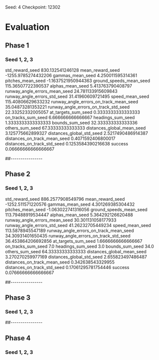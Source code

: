 Seed: 4
Checkpoint: 12302


# Evaluation

## Phase 1

### Seed 1, 2, 3
std_reward_seed 830.132541246128
mean_reward_seed -1255.9785274432206
gammas_mean_seed 4.250011595314361
pitches_mean_seed -1.1637521950944363
ground_speeds_mean_seed 115.36507722390537
alphas_mean_seed 5.413763790408797
runway_angle_errors_mean_seed 24.781133915609843
runway_angle_errors_std_seed 31.41960609721495
speed_mean_seed 115.40806629633232
runway_angle_errors_on_track_mean_seed 35.04873281353221
runway_angle_errors_on_track_std_seed 22.33252332005057
at_targets_sum_seed 0.3333333333333333
on_tracks_sum_seed 6.666666666666667
headings_sum_seed 1.3333333333333333
bounds_sum_seed 32.333333333333336
others_sum_seed 67.33333333333333
distances_global_mean_seed 3.125775662899327
distances_global_std_seed 2.5217490486914387
distances_on_track_mean_seed 0.4071592406800017
distances_on_track_std_seed 0.1253584390216638
success 0.06666666666666667



##----------------
## Phase 2

### Seed 1, 2, 3
std_reward_seed 886.2577908549796
mean_reward_seed -1252.511571220576
gammas_mean_seed 4.301269385304432
pitches_mean_seed -1.063022741316056
ground_speeds_mean_seed 113.79488919534447
alphas_mean_seed 5.364292126620488
runway_angle_errors_mean_seed 30.301131058177933
runway_angle_errors_std_seed 41.26232705449234
speed_mean_seed 113.5878945547189
runway_angle_errors_on_track_mean_seed 34.30931401650435
runway_angle_errors_on_track_std_seed 36.453864206692856
at_targets_sum_seed 1.6666666666666667
on_tracks_sum_seed 7.0
headings_sum_seed 3.0
bounds_sum_seed 34.0
others_sum_seed 64.33333333333333
distances_global_mean_seed 3.270270259977169
distances_global_std_seed 2.655823497486487
distances_on_track_mean_seed 0.342638543329955
distances_on_track_std_seed 0.17061295781754446
success 0.07666666666666667

##----------------
## Phase 3

### Seed 1, 2, 3

##----------------
## Phase 4

### Seed 1, 2, 3